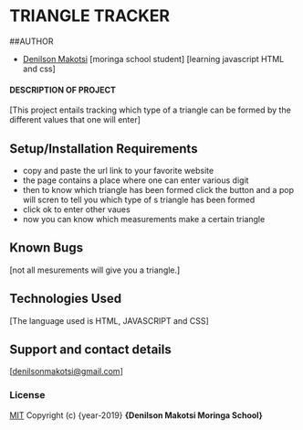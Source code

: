 # TRIANGLE TRACKER
##AUTHOR
- [Denilson Makotsi](https://github.com/Denilson1999/triangle-tracker)
[moringa school student]
[learning javascript HTML and css]
#### DESCRIPTION OF PROJECT
[This project entails tracking which type of a triangle can be formed by the different values that one will enter]
## Setup/Installation Requirements
* copy and paste the url link to your favorite website
* the page contains a place where one can enter various digit
* then to know which triangle has been formed click the button and a pop will scren to tell you which type of s triangle has been formed
* click ok to enter other vaues
* now you can know which measurements make a certain triangle
## Known Bugs
[not all mesurements will give you a triangle.]
## Technologies Used
[The language used is HTML, JAVASCRIPT and CSS]
## Support and contact details
[denilsonmakotsi@gmail.com]
### License
[MIT](https://choosealicense.com/licenses/mit/)
Copyright (c) {year-2019} **{Denilson Makotsi Moringa School}**
